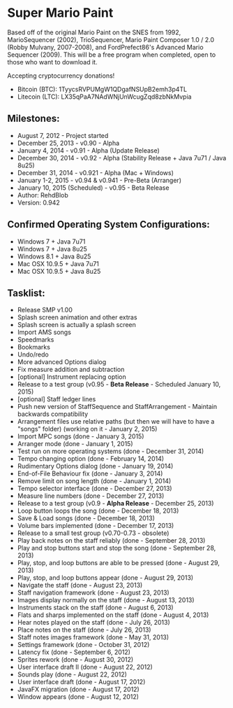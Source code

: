 Super Mario Paint
==========

Based off of the original Mario Paint on the SNES from 1992, MarioSequencer (2002), TrioSequencer, Mario Paint Composer 1.0 / 2.0 (Robby Mulvany, 2007-2008), and FordPrefect86's Advanced Mario Sequencer (2009). This will be a free program when completed, open to those who want to download it.  


Accepting cryptocurrency donations!  
* Bitcoin (BTC): 1TyycsRVPUMgW1QDgafNSUpB2emh3p4TL
* Litecoin (LTC): LX35qPaA7NAdWNjUnWcugZqd8zbNkMvpia


Milestones:
-----
* August 7, 2012 - Project started
* December 25, 2013 - v0.90 - Alpha
* January 4, 2014 - v0.91 - Alpha (Update Release)
* December 30, 2014 - v0.92 - Alpha (Stability Release + Java 7u71 / Java 8u25)
* December 31, 2014 - v0.921 - Alpha (Mac + Windows)
* January 1-2, 2015 - v0.94 & v0.941 - Pre-Beta (Arranger)
* January 10, 2015 (Scheduled) - v0.95 - Beta Release  
* Author: RehdBlob
* Version: 0.942

Confirmed Operating System Configurations:
-----
* Windows 7 + Java 7u71
* Windows 7 + Java 8u25
* Windows 8.1 + Java 8u25
* Mac OSX 10.9.5 + Java 7u71
* Mac OSX 10.9.5 + Java 8u25


Tasklist:
-----
* Release SMP v1.00
* Splash screen animation and other extras
* Splash screen is actually a splash screen
* Import AMS songs
* Speedmarks
* Bookmarks
* Undo/redo
* More advanced Options dialog
* Fix measure addition and subtraction
* [optional] Instrument replacing option
* Release to a test group (v0.95 - **Beta Release** - Scheduled January 10, 2015)
* [optional] Staff ledger lines
* Push new version of StaffSequence and StaffArrangement - Maintain backwards compatibility
* Arrangement files use relative paths (but then we will have to have a "songs" folder) (working on it - January 2, 2015)
* Import MPC songs (done - January 3, 2015)
* Arranger mode (done - January 1, 2015)
* Test run on more operating systems (done - December 31, 2014)
* Tempo changing option (done - February 14, 2014)
* Rudimentary Options dialog (done - January 19, 2014)
* End-of-File Behaviour fix (done - January 3, 2014)
* Remove limit on song length (done - January 1, 2014)
* Tempo selector interface (done - December 27, 2013)
* Measure line numbers (done - December 27, 2013)
* Release to a test group (v0.9 - **Alpha Release** - December 25, 2013)
* Loop button loops the song (done - December 18, 2013)
* Save & Load songs (done - December 18, 2013)
* Volume bars implemented (done - December 17, 2013)
* Release to a small test group (v0.70-0.73 - obsolete)
* Play back notes on the staff reliably (done - September 28, 2013)
* Play and stop buttons start and stop the song (done - September 28, 2013)
* Play, stop, and loop buttons are able to be pressed (done - August 29, 2013)
* Play, stop, and loop buttons appear (done - August 29, 2013)
* Navigate the staff (done - August 23, 2013)
* Staff navigation framework (done - August 23, 2013)
* Images display normally on the staff (done - August 13, 2013)
* Instruments stack on the staff (done - August 6, 2013)
* Flats and sharps implemented on the staff (done - August 4, 2013)
* Hear notes played on the staff (done - July 26, 2013)
* Place notes on the staff (done - July 26, 2013)
* Staff notes images framework (done - May 31, 2013)
* Settings framework (done - October 31, 2012)
* Latency fix (done - September 6, 2012)
* Sprites rework (done - August 30, 2012)
* User interface draft II (done - August 22, 2012)
* Sounds play (done - August 22, 2012)
* User interface draft (done - August 17, 2012)
* JavaFX migration (done - August 17, 2012)
* Window appears (done - August 12, 2012)
